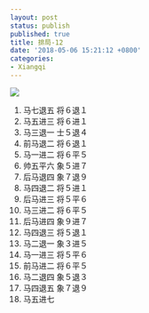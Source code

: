 ```yaml
---
layout: post
status: publish
published: true
title: 排局-12
date: '2018-05-06 15:21:12 +0800'
categories:
- Xiangqi
---
```



![](../../../imgs/2018/05/capture-12-1.png)

1. 马七退五 将６退１
2. 马五进三 将６进１
3. 马三退一 士５退４
4. 前马退二 将６退１
5. 马一进二 将６平５
6. 帅五平六 象５进７
7. 后马退四 象７退９
8. 马四退二 将５进１
9. 后马进三 将５平６
10. 马三进二 将６平５
11. 后马进四 象９进７
12. 马四退三 将５退１
13. 马二退一 象３进５
14. 马一进三 将５平６
15. 前马进二 将６平５
16. 马二退四 象５退３
17. 马四退五 象７退９
18. 马五进七
